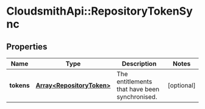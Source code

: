 # CloudsmithApi::RepositoryTokenSync

## Properties
Name | Type | Description | Notes
------------ | ------------- | ------------- | -------------
**tokens** | [**Array&lt;RepositoryToken&gt;**](RepositoryToken.md) | The entitlements that have been synchronised. | [optional] 


